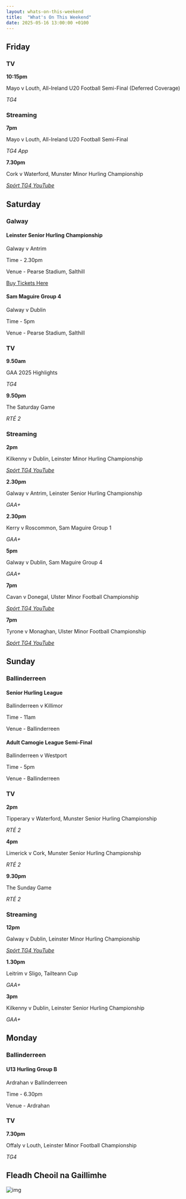 ```yaml
---
layout: whats-on-this-weekend
title:  "What's On This Weekend"
date: 2025-05-16 13:00:00 +0100
---
```

## Friday

### TV

**10:15pm**

Mayo v Louth, All-Ireland U20 Football Semi-Final (Deferred Coverage)

*TG4*

### Streaming

**7pm**

Mayo v Louth, All-Ireland U20 Football Semi-Final

*TG4 App*

**7.30pm**

Cork v Waterford, Munster Minor Hurling Championship

[*Spórt TG4 YouTube*](https://www.youtube.com/watch?v=30KccRUaPfw)

## Saturday

### Galway

#### Leinster Senior Hurling Championship

Galway v Antrim

Time - 2.30pm

Venue - Pearse Stadium, Salthill

[Buy Tickets Here](https://www.ticketmaster.ie/galway-v-wexford-leinster-senior-hurling-co-galway-10-05-2025/event/1800627BE5238688)

#### Sam Maguire Group 4

Galway v Dublin

Time - 5pm

Venue - Pearse Stadium, Salthill

### TV

**9.50am**

GAA 2025 Highlights

*TG4*

**9.50pm**

The Saturday Game

*RTÉ 2*

### Streaming

**2pm**

Kilkenny v Dublin, Leinster Minor Hurling Championship

[*Spórt TG4 YouTube*](https://www.youtube.com/watch?v=u5W7m1ic9RQ)

**2.30pm**

Galway v Antrim, Leinster Senior Hurling Championship

*GAA+*

**2.30pm**

Kerry v Roscommon, Sam Maguire Group 1

*GAA+*

**5pm**

Galway v Dublin, Sam Maguire Group 4

*GAA+*

**7pm**

Cavan v Donegal, Ulster Minor Football Championship

[*Spórt TG4 YouTube*](https://www.youtube.com/watch?v=5dbCr3jy7f0)

**7pm**

Tyrone v Monaghan, Ulster Minor Football Championship

[*Spórt TG4 YouTube*](https://www.youtube.com/watch?v=Ielw_-cToBs)

## Sunday

### Ballinderreen

#### Senior Hurling League

Ballinderreen v Killimor

Time - 11am

Venue - Ballinderreen

#### Adult Camogie League Semi-Final

Ballinderreen v Westport

Time - 5pm

Venue - Ballinderreen

### TV

**2pm**

Tipperary v Waterford, Munster Senior Hurling Championship

*RTÉ 2*

**4pm**

Limerick v Cork, Munster Senior Hurling Championship

*RTÉ 2*

**9.30pm**

The Sunday Game

*RTÉ 2*

### Streaming

**12pm**

Galway v Dublin, Leinster Minor Hurling Championship

[*Spórt TG4 YouTube*](https://www.youtube.com/watch?v=LC8Bzjw5iE4)

**1.30pm**

Leitrim v Sligo, Tailteann Cup

*GAA+*

**3pm**

Kilkenny v Dublin, Leinster Senior Hurling Championship

*GAA+*

## Monday

### Ballinderreen

#### U13 Hurling Group B

Ardrahan v Ballinderreen

Time - 6.30pm

Venue - Ardrahan

### TV

**7.30pm**

Offaly v Louth, Leinster Minor Football Championship

*TG4*

## Fleadh Cheoil na Gaillimhe

![img](https://lh7-rt.googleusercontent.com/docsz/AD_4nXfs8hjUto5W21WMCNig7VrsjSTQJEm62ylVJBbBeJjO4AInKDisFPIHmQQLgvKGfXfMUIS04Hz4tVoQOAX5w0izOBSSp56hjseTQAqzN4MDdAWulsJRhcLZdLj7y5TCkiYC3SdO1A?key=tMIjuM8dMj4qDivulM7N6g)